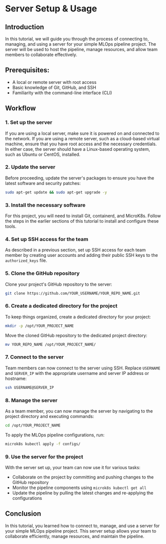 # Server Setup & Usage

## Introduction

In this tutorial, we will guide you through the process of connecting to, managing, and using a server for your simple MLOps pipeline project. The server will be used to host the pipeline, manage resources, and allow team members to collaborate effectively.

## Prerequisites:

- A local or remote server with root access
- Basic knowledge of Git, GitHub, and SSH
- Familiarity with the command-line interface (CLI)

## Workflow

### 1. Set up the server

If you are using a local server, make sure it is powered on and connected to the network. If you are using a remote server, such as a cloud-based virtual machine, ensure that you have root access and the necessary credentials. In either case, the server should have a Linux-based operating system, such as Ubuntu or CentOS, installed.

### 2. Update the server

Before proceeding, update the server's packages to ensure you have the latest software and security patches:

```bash
sudo apt-get update && sudo apt-get upgrade -y
```

### 3. Install the necessary software

For this project, you will need to install Git, containerd, and MicroK8s. Follow the steps in the earlier sections of this tutorial to install and configure these tools.

### 4. Set up SSH access for the team

As described in a previous section, set up SSH access for each team member by creating user accounts and adding their public SSH keys to the `authorized_keys` file.

### 5. Clone the GitHub repository

Clone your project's GitHub repository to the server:

```bash
git clone https://github.com/YOUR_USERNAME/YOUR_REPO_NAME.git
```

### 6. Create a dedicated directory for the project

To keep things organized, create a dedicated directory for your project:

```bash
mkdir -p /opt/YOUR_PROJECT_NAME
```

Move the cloned GitHub repository to the dedicated project directory:

```bash
mv YOUR_REPO_NAME /opt/YOUR_PROJECT_NAME/
```

### 7. Connect to the server

Team members can now connect to the server using SSH. Replace `USERNAME` and `SERVER_IP` with the appropriate username and server IP address or hostname:

```bash
ssh USERNAME@SERVER_IP
```

### 8. Manage the server

As a team member, you can now manage the server by navigating to the project directory and executing commands:

```bash
cd /opt/YOUR_PROJECT_NAME
```

To apply the MLOps pipeline configurations, run:

```bash
microk8s kubectl apply -f configs/
```

### 9. Use the server for the project

With the server set up, your team can now use it for various tasks:

- Collaborate on the project by committing and pushing changes to the GitHub repository
- Monitor the pipeline components using `microk8s kubectl get all`
- Update the pipeline by pulling the latest changes and re-applying the configurations

## Conclusion

In this tutorial, you learned how to connect to, manage, and use a server for your simple MLOps pipeline project. This server setup allows your team to collaborate efficiently, manage resources, and maintain the pipeline.
